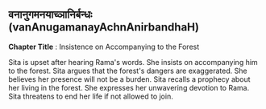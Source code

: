 ## वनानुगमनयाच्ञानिर्बन्धः (vanAnugamanayAchnAnirbandhaH)
**Chapter Title** : Insistence on Accompanying to the Forest

Sita is upset after hearing Rama's words. She insists on accompanying him to the forest. Sita argues that the forest's dangers are exaggerated. She believes her presence will not be a burden. Sita recalls a prophecy about her living in the forest. She expresses her unwavering devotion to Rama. Sita threatens to end her life if not allowed to join.